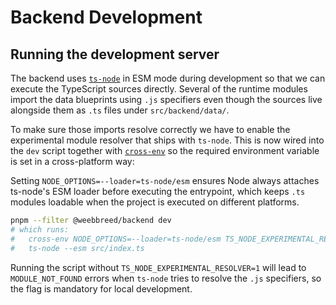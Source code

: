 # Backend Development

## Running the development server

The backend uses [`ts-node`](https://typestrong.org/ts-node/) in ESM mode during
development so that we can execute the TypeScript sources directly. Several of
the runtime modules import the data blueprints using `.js` specifiers even
though the sources live alongside them as `.ts` files under `src/backend/data/`.

To make sure those imports resolve correctly we have to enable the experimental
module resolver that ships with `ts-node`. This is now wired into the `dev`
script together with [`cross-env`](https://github.com/kentcdodds/cross-env) so
the required environment variable is set in a cross-platform way:

Setting `NODE_OPTIONS=--loader=ts-node/esm` ensures Node always attaches
ts-node's ESM loader before executing the entrypoint, which keeps `.ts` modules
loadable when the project is executed on different platforms.

```bash
pnpm --filter @weebbreed/backend dev
# which runs:
#   cross-env NODE_OPTIONS=--loader=ts-node/esm TS_NODE_EXPERIMENTAL_RESOLVER=1 \
#   ts-node --esm src/index.ts
```

Running the script without `TS_NODE_EXPERIMENTAL_RESOLVER=1` will lead to
`MODULE_NOT_FOUND` errors when `ts-node` tries to resolve the `.js` specifiers,
so the flag is mandatory for local development.
